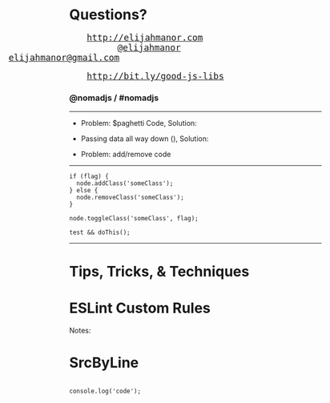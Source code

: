 # Questions?

<pre style="font-size: 1.25em; box-shadow: none;">
<a href="http://elijahmanor.com]" class="fragment" style="margin-left: 2em;">http://elijahmanor.com</a>
<a href="http://twitter.com/elijahmanor" class="fragment" style="margin-left: 5.5em;">@elijahmanor</a>
<a href="mailto:elijahmanor@gmail.com" class="fragment" style="position: absolute; left: 6.1em;">elijahmanor@gmail.com</a>
</pre>

<pre style="font-size: 1.25em; box-shadow: none;">
<a href="http://bit.ly/good-js-libs" class="fragment" style="margin-left: 2em;">http://bit.ly/good-js-libs</a>
</pre>

### @nomadjs / #nomadjs

------

* Problem: $paghetti Code, Solution:

* Passing data all way down (), Solution:

* Problem: add/remove code

------

```
if (flag) {  
  node.addClass('someClass');
} else {
  node.removeClass('someClass');
}
```

```
node.toggleClass('someClass', flag);
```

```
test && doThis();
```

------

# Tips, Tricks, & Techniques

# ESLint Custom Rules

Notes:

# SrcByLine

<pre><code data-trim data-lang="javascript" data-srcbyline="js/intro.js?1-4;10;19-20;31-33"></code></pre>

<pre><code data-trim contenteditable>console.log('code');</code></pre>

